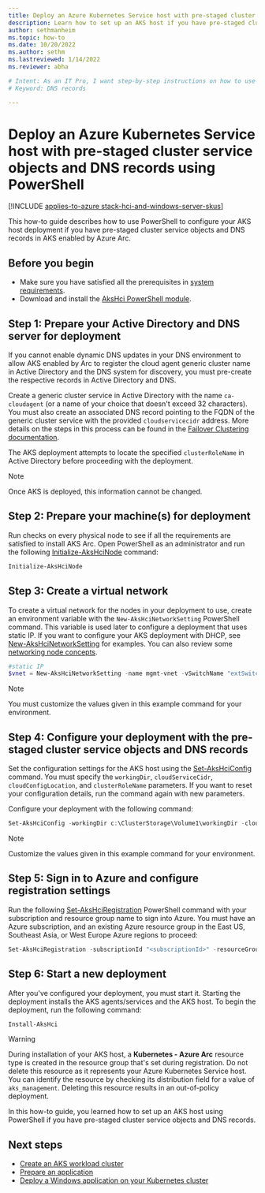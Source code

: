 ```yaml
---
title: Deploy an Azure Kubernetes Service host with pre-staged cluster service objects and DNS records using PowerShell
description: Learn how to set up an AKS host if you have pre-staged cluster service objects and DNS records.
author: sethmanheim
ms.topic: how-to
ms.date: 10/20/2022
ms.author: sethm 
ms.lastreviewed: 1/14/2022
ms.reviewer: abha

# Intent: As an IT Pro, I want step-by-step instructions on how to use PowerShell to use pre-staged cluster objects to deploy my AKS host.
# Keyword: DNS records

---
```


# Deploy an Azure Kubernetes Service host with pre-staged cluster service objects and DNS records using PowerShell

[!INCLUDE [applies-to-azure stack-hci-and-windows-server-skus](includes/aks-hci-applies-to-skus/aks-hybrid-applies-to-azure-stack-hci-windows-server-sku.md)]

This how-to guide describes how to use PowerShell to configure your AKS host deployment if you have pre-staged cluster service objects and DNS records in AKS enabled by Azure Arc.

## Before you begin

- Make sure you have satisfied all the prerequisites in [system requirements](system-requirements.md).
- Download and install the [AksHci PowerShell module](./kubernetes-walkthrough-powershell.md#install-the-akshci-powershell-module).

## Step 1: Prepare your Active Directory and DNS server for deployment

If you cannot enable dynamic DNS updates in your DNS environment to allow AKS enabled by Arc to register the cloud agent generic cluster name in Active Directory and the DNS system for discovery, you must pre-create the respective records in Active Directory and DNS.

Create a generic cluster service in Active Directory with the name `ca-cloudagent` (or a name of your choice that doesn't exceed 32 characters). You must also create an associated DNS record pointing to the FQDN of the generic cluster service with the provided `cloudservicecidr` address. More details on the steps in this process can be found in the [Failover Clustering documentation](/windows-server/failover-clustering/prestage-cluster-adds).

The AKS deployment attempts to locate the specified `clusterRoleName` in Active Directory before proceeding with the deployment.

> [!NOTE] 
> Once AKS is deployed, this information cannot be changed.

## Step 2: Prepare your machine(s) for deployment

Run checks on every physical node to see if all the requirements are satisfied to install AKS Arc. Open PowerShell as an administrator and run the following [Initialize-AksHciNode](./reference/ps/initialize-akshcinode.md) command:

```powershell
Initialize-AksHciNode
```

## Step 3: Create a virtual network

To create a virtual network for the nodes in your deployment to use, create an environment variable with the `New-AksHciNetworkSetting` PowerShell command. This variable is used later to configure a deployment that uses static IP. If you want to configure your AKS deployment with DHCP, see [New-AksHciNetworkSetting](./reference/ps/new-akshcinetworksetting.md) for examples. You can also review some [networking node concepts](./concepts-node-networking.md).

```powershell
#static IP
$vnet = New-AksHciNetworkSetting -name mgmt-vnet -vSwitchName "extSwitch" -k8sNodeIpPoolStart "172.16.10.1" -k8sNodeIpPoolEnd "172.16.10.255" -vipPoolStart "172.16.255.0" -vipPoolEnd "172.16.255.254" -ipAddressPrefix "172.16.0.0/16" -gateway "172.16.0.1" -dnsServers "172.16.0.1" 
```

> [!NOTE]
> You must customize the values given in this example command for your environment.

## Step 4: Configure your deployment with the pre-staged cluster service objects and DNS records

Set the configuration settings for the AKS host using the [Set-AksHciConfig](./reference/ps/set-akshciconfig.md) command. You must specify the `workingDir`, `cloudServiceCidr`, `cloudConfigLocation`, and `clusterRoleName` parameters. If you want to reset your configuration details, run the command again with new parameters.

Configure your deployment with the following command:

```powershell
Set-AksHciConfig -workingDir c:\ClusterStorage\Volume1\workingDir -cloudConfigLocation c:\clusterstorage\volume1\Config -vnet $vnet -cloudservicecidr "172.16.10.10/16" -clusterRoleName "ca-cloudagent"
```

> [!NOTE]
> Customize the values given in this example command for your environment.

## Step 5: Sign in to Azure and configure registration settings

Run the following [Set-AksHciRegistration](./reference/ps/set-akshciregistration.md) PowerShell command with your subscription and resource group name to sign into Azure. You must have an Azure subscription, and an existing Azure resource group in the East US, Southeast Asia, or West Europe Azure regions to proceed:

```powershell
Set-AksHciRegistration -subscriptionId "<subscriptionId>" -resourceGroupName "<resourceGroupName>"
```

## Step 6: Start a new deployment

After you've configured your deployment, you must start it. Starting the deployment installs the AKS agents/services and the AKS host. To begin the deployment, run the following command:

```powershell
Install-AksHci
```

> [!WARNING]
> During installation of your AKS host, a **Kubernetes - Azure Arc** resource type is created in the resource group that's set during registration. Do not delete this resource as it represents your Azure Kubernetes Service host. You can identify the resource by checking its distribution field for a value of `aks_management`. Deleting this resource results in an out-of-policy deployment.

In this how-to guide, you learned how to set up an AKS host using PowerShell if you have pre-staged cluster service objects and DNS records.

## Next steps

- [Create an AKS workload cluster](./reference/ps/new-akshcicluster.md)
- [Prepare an application](./tutorial-kubernetes-prepare-application.md)
- [Deploy a Windows application on your Kubernetes cluster](./deploy-windows-application.md)
